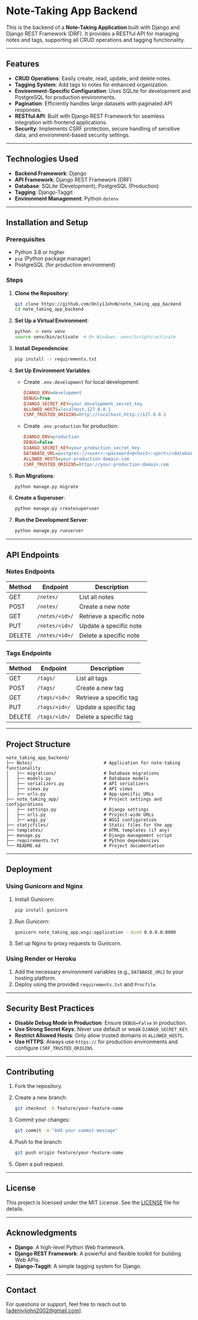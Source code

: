 # Note-Taking App Backend

This is the backend of a **Note-Taking Application** built with Django and Django REST Framework (DRF). It provides a RESTful API for managing notes and tags, supporting all CRUD operations and tagging functionality.

---

## Features

- **CRUD Operations**: Easily create, read, update, and delete notes.
- **Tagging System**: Add tags to notes for enhanced organization.
- **Environment-Specific Configuration**: Uses SQLite for development and PostgreSQL for production environments.
- **Pagination**: Efficiently handles large datasets with paginated API responses.
- **RESTful API**: Built with Django REST Framework for seamless integration with frontend applications.
- **Security**: Implements CSRF protection, secure handling of sensitive data, and environment-based security settings.

---

## Technologies Used

- **Backend Framework**: Django
- **API Framework**: Django REST Framework (DRF)
- **Database**: SQLite (Development), PostgreSQL (Production)
- **Tagging**: Django-Taggit
- **Environment Management**: Python `dotenv`

---

## Installation and Setup

### Prerequisites

- Python 3.8 or higher
- `pip` (Python package manager)
- PostgreSQL (for production environment)

### Steps

1. **Clone the Repository**:
   ```bash
   git clone https://github.com/Only1JohnN/note_taking_app_backend
   cd note_taking_app_backend
   ```

2. **Set Up a Virtual Environment**:
   ```bash
   python -m venv venv
   source venv/bin/activate  # On Windows: venv\Scripts\activate
   ```

3. **Install Dependencies**:
   ```bash
   pip install -r requirements.txt
   ```

4. **Set Up Environment Variables**:

   - Create `.env.development` for local development:
     ```ini
     DJANGO_ENV=development
     DEBUG=True
     DJANGO_SECRET_KEY=your_development_secret_key
     ALLOWED_HOSTS=localhost,127.0.0.1
     CSRF_TRUSTED_ORIGINS=http://localhost,http://127.0.0.1
     ```

   - Create `.env.production` for production:
     ```ini
     DJANGO_ENV=production
     DEBUG=False
     DJANGO_SECRET_KEY=your_production_secret_key
     DATABASE_URL=postgres://<user>:<password>@<host>:<port>/<database>
     ALLOWED_HOSTS=your-production-domain.com
     CSRF_TRUSTED_ORIGINS=https://your-production-domain.com
     ```

5. **Run Migrations**:
   ```bash
   python manage.py migrate
   ```

6. **Create a Superuser**:
   ```bash
   python manage.py createsuperuser
   ```

7. **Run the Development Server**:
   ```bash
   python manage.py runserver
   ```

---

## API Endpoints

### Notes Endpoints

| Method | Endpoint        | Description                      |
|--------|-----------------|----------------------------------|
| GET    | `/notes/`       | List all notes                  |
| POST   | `/notes/`       | Create a new note               |
| GET    | `/notes/<id>/`  | Retrieve a specific note        |
| PUT    | `/notes/<id>/`  | Update a specific note          |
| DELETE | `/notes/<id>/`  | Delete a specific note          |

### Tags Endpoints

| Method | Endpoint         | Description                      |
|--------|------------------|----------------------------------|
| GET    | `/tags/`         | List all tags                   |
| POST   | `/tags/`         | Create a new tag                |
| GET    | `/tags/<id>/`    | Retrieve a specific tag         |
| PUT    | `/tags/<id>/`    | Update a specific tag           |
| DELETE | `/tags/<id>/`    | Delete a specific tag           |

---

## Project Structure

```plaintext
note_taking_app_backend/
├── Notes/                           # Application for note-taking functionality
│   ├── migrations/                  # Database migrations
│   ├── models.py                    # Database models
│   ├── serializers.py               # API serializers
│   ├── views.py                     # API views
│   ├── urls.py                      # App-specific URLs
├── note_taking_app/                 # Project settings and configurations
│   ├── settings.py                  # Django settings
│   ├── urls.py                      # Project-wide URLs
│   ├── wsgi.py                      # WSGI configuration
├── staticfiles/                     # Static files for the app
├── templates/                       # HTML templates (if any)
├── manage.py                        # Django management script
├── requirements.txt                 # Python dependencies
└── README.md                        # Project documentation
```

---

## Deployment

### Using Gunicorn and Nginx

1. Install Gunicorn:
   ```bash
   pip install gunicorn
   ```

2. Run Gunicorn:
   ```bash
   gunicorn note_taking_app.wsgi:application --bind 0.0.0.0:8000
   ```

3. Set up Nginx to proxy requests to Gunicorn.

### Using Render or Heroku

1. Add the necessary environment variables (e.g., `DATABASE_URL`) to your hosting platform.
2. Deploy using the provided `requirements.txt` and `Procfile`.

---

## Security Best Practices

- **Disable Debug Mode in Production**: Ensure `DEBUG=False` in production.
- **Use Strong Secret Keys**: Never use default or weak `DJANGO_SECRET_KEY`.
- **Restrict Allowed Hosts**: Only allow trusted domains in `ALLOWED_HOSTS`.
- **Use HTTPS**: Always use `https://` for production environments and configure `CSRF_TRUSTED_ORIGINS`.

---

## Contributing

1. Fork the repository.
2. Create a new branch:
   ```bash
   git checkout -b feature/your-feature-name
   ```

3. Commit your changes:
   ```bash
   git commit -m "Add your commit message"
   ```

4. Push to the branch:
   ```bash
   git push origin feature/your-feature-name
   ```

5. Open a pull request.

---

## License

This project is licensed under the MIT License. See the [LICENSE](LICENSE) file for details.

---

## Acknowledgments

- **Django**: A high-level Python Web framework.
- **Django REST Framework**: A powerful and flexible toolkit for building Web APIs.
- **Django-Taggit**: A simple tagging system for Django.

---

## Contact

For questions or support, feel free to reach out to [adeniyijohn2002@gmail.com].
